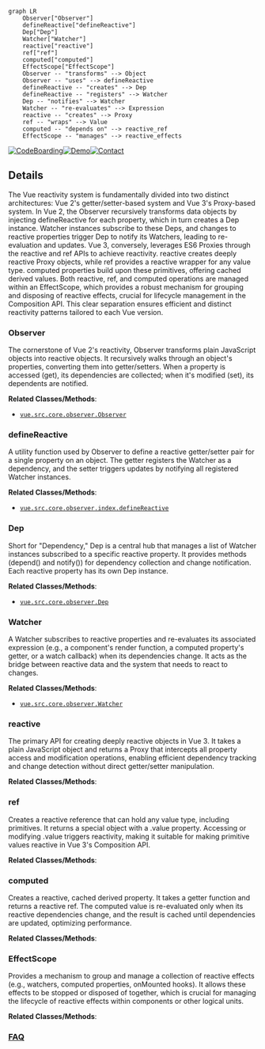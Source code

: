 ```mermaid
graph LR
    Observer["Observer"]
    defineReactive["defineReactive"]
    Dep["Dep"]
    Watcher["Watcher"]
    reactive["reactive"]
    ref["ref"]
    computed["computed"]
    EffectScope["EffectScope"]
    Observer -- "transforms" --> Object
    Observer -- "uses" --> defineReactive
    defineReactive -- "creates" --> Dep
    defineReactive -- "registers" --> Watcher
    Dep -- "notifies" --> Watcher
    Watcher -- "re-evaluates" --> Expression
    reactive -- "creates" --> Proxy
    ref -- "wraps" --> Value
    computed -- "depends on" --> reactive_ref
    EffectScope -- "manages" --> reactive_effects
```

[![CodeBoarding](https://img.shields.io/badge/Generated%20by-CodeBoarding-9cf?style=flat-square)](https://github.com/CodeBoarding/GeneratedOnBoardings)[![Demo](https://img.shields.io/badge/Try%20our-Demo-blue?style=flat-square)](https://www.codeboarding.org/demo)[![Contact](https://img.shields.io/badge/Contact%20us%20-%20contact@codeboarding.org-lightgrey?style=flat-square)](mailto:contact@codeboarding.org)

## Details

The Vue reactivity system is fundamentally divided into two distinct architectures: Vue 2's getter/setter-based system and Vue 3's Proxy-based system. In Vue 2, the Observer recursively transforms data objects by injecting defineReactive for each property, which in turn creates a Dep instance. Watcher instances subscribe to these Deps, and changes to reactive properties trigger Dep to notify its Watchers, leading to re-evaluation and updates. Vue 3, conversely, leverages ES6 Proxies through the reactive and ref APIs to achieve reactivity. reactive creates deeply reactive Proxy objects, while ref provides a reactive wrapper for any value type. computed properties build upon these primitives, offering cached derived values. Both reactive, ref, and computed operations are managed within an EffectScope, which provides a robust mechanism for grouping and disposing of reactive effects, crucial for lifecycle management in the Composition API. This clear separation ensures efficient and distinct reactivity patterns tailored to each Vue version.

### Observer
The cornerstone of Vue 2's reactivity, Observer transforms plain JavaScript objects into reactive objects. It recursively walks through an object's properties, converting them into getter/setters. When a property is accessed (get), its dependencies are collected; when it's modified (set), its dependents are notified.


**Related Classes/Methods**:

- <a href="https://github.com/vuejs/vue/blob/main/src/core/observer/index.ts" target="_blank" rel="noopener noreferrer">`vue.src.core.observer.Observer`</a>


### defineReactive
A utility function used by Observer to define a reactive getter/setter pair for a single property on an object. The getter registers the Watcher as a dependency, and the setter triggers updates by notifying all registered Watcher instances.


**Related Classes/Methods**:

- <a href="https://github.com/vuejs/vue/blob/main/src/core/observer/index.ts" target="_blank" rel="noopener noreferrer">`vue.src.core.observer.index.defineReactive`</a>


### Dep
Short for "Dependency," Dep is a central hub that manages a list of Watcher instances subscribed to a specific reactive property. It provides methods (depend() and notify()) for dependency collection and change notification. Each reactive property has its own Dep instance.


**Related Classes/Methods**:

- <a href="https://github.com/vuejs/vue/blob/main/src/core/observer/dep.ts" target="_blank" rel="noopener noreferrer">`vue.src.core.observer.Dep`</a>


### Watcher
A Watcher subscribes to reactive properties and re-evaluates its associated expression (e.g., a component's render function, a computed property's getter, or a watch callback) when its dependencies change. It acts as the bridge between reactive data and the system that needs to react to changes.


**Related Classes/Methods**:

- <a href="https://github.com/vuejs/vue/blob/main/src/core/observer/watcher.ts" target="_blank" rel="noopener noreferrer">`vue.src.core.observer.Watcher`</a>


### reactive
The primary API for creating deeply reactive objects in Vue 3. It takes a plain JavaScript object and returns a Proxy that intercepts all property access and modification operations, enabling efficient dependency tracking and change detection without direct getter/setter manipulation.


**Related Classes/Methods**:



### ref
Creates a reactive reference that can hold any value type, including primitives. It returns a special object with a .value property. Accessing or modifying .value triggers reactivity, making it suitable for making primitive values reactive in Vue 3's Composition API.


**Related Classes/Methods**:



### computed
Creates a reactive, cached derived property. It takes a getter function and returns a reactive ref. The computed value is re-evaluated only when its reactive dependencies change, and the result is cached until dependencies are updated, optimizing performance.


**Related Classes/Methods**:



### EffectScope
Provides a mechanism to group and manage a collection of reactive effects (e.g., watchers, computed properties, onMounted hooks). It allows these effects to be stopped or disposed of together, which is crucial for managing the lifecycle of reactive effects within components or other logical units.


**Related Classes/Methods**:





### [FAQ](https://github.com/CodeBoarding/GeneratedOnBoardings/tree/main?tab=readme-ov-file#faq)